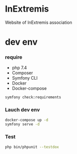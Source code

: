 # InExtremis

Website of InExtremis association

# dev env

### require

* php 7.4
* Composer
* Symfony CLI
* Docker
* Docker-compose

```bash
symfony check:requirements
```
### Lauch dev env

```bash
docker-compose up -d
symfony serve -d
```

### Test
```bash
php bin/phpunit --testdox
```
